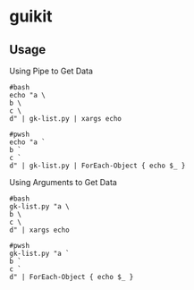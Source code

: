 # guikit

## Usage

Using Pipe to Get Data

```shell
#bash
echo "a \
b \
c \
d" | gk-list.py | xargs echo

#pwsh
echo "a `
b `
c `
d" | gk-list.py | ForEach-Object { echo $_ }
```

Using Arguments to Get Data

```shell
#bash
gk-list.py "a \
b \
c \
d" | xargs echo

#pwsh
gk-list.py "a `
b `
c `
d" | ForEach-Object { echo $_ }
```
